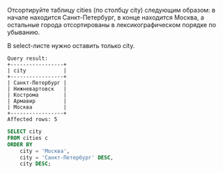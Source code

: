 Отсортируйте таблицу cities (по столбцу city) следующим образом: в начале находится Санкт-Петербург, в конце находится Москва, а остальные города отсортированы в лексикографическом порядке по убыванию.

В select-листе нужно оставить только city.

```
Query result:
+-----------------+
| city            |
+-----------------+
| Санкт-Петербург |
| Нижневартовск   |
| Кострома        |
| Армавир         |
| Москва          |
+-----------------+
Affected rows: 5
```

```sql
SELECT city
FROM cities c
ORDER BY 
    city = 'Москва',
    city = 'Санкт-Петербург' DESC,
    city DESC;
```